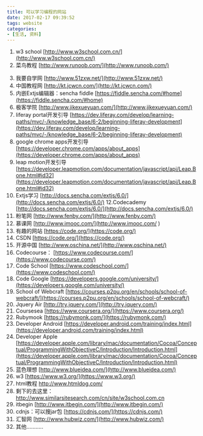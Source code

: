 ```yaml
---
title: 可以学习编程的网站
date: 2017-02-17 09:39:52
tags: website
categories:
- [生活, 资料]
---
```

1. w3 school
    [http://www.w3school.com.cn/](http://www.w3school.com.cn/)
2. 菜鸟教程
    [http://www.runoob.com/](http://www.runoob.com/)
<!--more-->
3. 我要自学网
    [http://www.51zxw.net/](http://www.51zxw.net/)
4. 中国教程网
    [http://kt.jcwcn.com/](http://kt.jcwcn.com/)
5. 内嵌Extjs编辑器：sencha fiddle
    [https://fiddle.sencha.com/#home](https://fiddle.sencha.com/#home)
6. 极客学院
    [http://www.jikexueyuan.com/](http://www.jikexueyuan.com/)
7. liferay portal开发引导
    [https://dev.liferay.com/develop/learning-paths/mvc/-/knowledge_base/6-2/beginning-liferay-development](https://dev.liferay.com/develop/learning-paths/mvc/-/knowledge_base/6-2/beginning-liferay-development)
8. google chrome apps开发引导
    [https://developer.chrome.com/apps/about_apps](https://developer.chrome.com/apps/about_apps)
9. leap motion开发引导
    [https://developer.leapmotion.com/documentation/javascript/api/Leap.Bone.html#id32](https://developer.leapmotion.com/documentation/javascript/api/Leap.Bone.html#id32)
10. Extjs学习
    [http://docs.sencha.com/extjs/6.0/](http://docs.sencha.com/extjs/6.0/)
12.Codecademy
    [http://docs.sencha.com/extjs/6.0/](http://docs.sencha.com/extjs/6.0/)
13. 粉笔网
    [http://www.fenby.com/](http://www.fenby.com/)
14. 慕课网
    [http://www.imooc.com/](http://www.imooc.com/ )
15. 有趣的网站
    [https://code.org/](https://code.org/)
16. CSDN
    [https://code.org/](https://code.org/)
17. 开源中国
    [http://www.oschina.net/](http://www.oschina.net/)
18. Codecourse：
    [https://www.codecourse.com/](https://www.codecourse.com/)
19. Code School
    [https://www.codeschool.com/](https://www.codeschool.com/)
20. Code Google
    [https://developers.google.com/university/](https://developers.google.com/university/)
21. School of Webcraft
    [https://courses.p2pu.org/en/schools/school-of-webcraft/](https://courses.p2pu.org/en/schools/school-of-webcraft/)
22. Jquery Air
    [http://try.jquery.com/](http://try.jquery.com/)
23. Coursesea
    [https://www.coursera.org/](https://www.coursera.org/)
24. Rubymook
    [https://rubymonk.com/](https://rubymonk.com/)
25. Developer Android
    [https://developer.android.com/training/index.html](https://developer.android.com/training/index.html)
26. Developer Apple
    [https://developer.apple.com/library/mac/documentation/Cocoa/Conceptual/ProgrammingWithObjectiveC/Introduction/Introduction.html](https://developer.apple.com/library/mac/documentation/Cocoa/Conceptual/ProgrammingWithObjectiveC/Introduction/Introduction.html)
27. 蓝色理想
    [http://www.blueidea.com/](http://www.blueidea.com/)
28. w3
    [https://www.w3.org/](https://www.w3.org/)
29. html教程
     [http://www.htmldog.com/ ](http://www.htmldog.com/ )
30. 剩下的去这里：
    [http://www.similarsitesearch.com/cn/site/w3school.com.cn ](http://www.similarsitesearch.com/cn/site/w3school.com.cn )
31. itbegin
    [http://www.itbegin.com/](http://www.itbegin.com/)
32. cdnjs：可以搜jar包 
    [https://cdnjs.com/](https://cdnjs.com/)
33. 汇智网
    [http://www.hubwiz.com/](http://www.hubwiz.com/)
33. 其他...........

